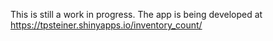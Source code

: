 This is still a work in progress. The app is being developed at https://tpsteiner.shinyapps.io/inventory_count/
